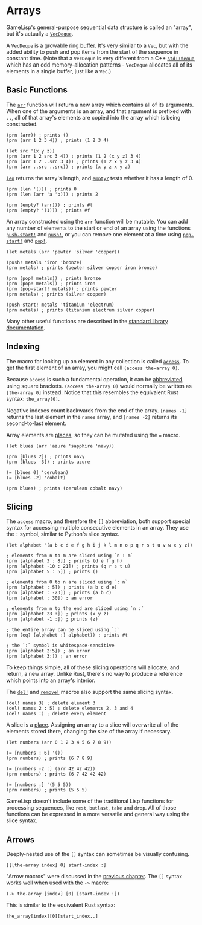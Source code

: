 # Arrays

GameLisp's general-purpose sequential data structure is called an "array", but it's actually
a [`VecDeque`].

A `VecDeque` is a growable [ring buffer]. It's very similar to a `Vec`, but with the added ability 
to push and pop items from the start of the sequence in constant time. (Note that a `VecDeque`
is very different from  a C++ [`std::deque`](https://en.cppreference.com/w/cpp/container/deque), 
which has an odd memory-allocation patterns - `VecDeque` allocates all of its elements
in a single buffer, just like a `Vec`.)

[`VecDeque`]: https://doc.rust-lang.org/std/collections/struct.VecDeque.html
[ring buffer]: https://en.wikipedia.org/wiki/Circular_buffer


## Basic Functions

The [`arr`](../std/arr) function will return a new array which contains all of its arguments. 
When one of the arguments is an array, and that argument is prefixed with `..`, all of that 
array's elements are copied into the array which is being constructed. 

	(prn (arr)) ; prints ()
	(prn (arr 1 2 3 4)) ; prints (1 2 3 4)

	(let src '(x y z))
	(prn (arr 1 2 src 3 4)) ; prints (1 2 (x y z) 3 4)
	(prn (arr 1 2 ..src 3 4)) ; prints (1 2 x y z 3 4)
	(prn (arr ..src ..src)) ; prints (x y z x y z)

[`len`](../std/len) returns the array's length, and [`empty?`](../std/empty-p) tests whether it 
has a length of 0.
	
	(prn (len '())) ; prints 0
	(prn (len (arr 'a 'b))) ; prints 2

	(prn (empty? (arr))) ; prints #t
	(prn (empty? '(1))) ; prints #f

An array constructed using the `arr` function will be mutable. You can add any number of elements
to the start or end of an array using the functions [`push-start!`](../std/push-start-mut) and 
[`push!`](../std/push-mut), or you can remove one element at a time using 
[`pop-start!`](../std/pop-start-mut) and [`pop!`](../std/pop-mut).

	(let metals (arr 'pewter 'silver 'copper))

	(push! metals 'iron 'bronze)
	(prn metals) ; prints (pewter silver copper iron bronze)

	(prn (pop! metals)) ; prints bronze
	(prn (pop! metals)) ; prints iron
	(prn (pop-start! metals)) ; prints pewter
	(prn metals) ; prints (silver copper)

	(push-start! metals 'titanium 'electrum)
	(prn metals) ; prints (titanium electrum silver copper)

Many other useful functions are described in the [standard library 
documentation](../std/collections).


## Indexing

The macro for looking up an element in any collection is called [`access`](../std/access). 
To get the first element of an array, you might call `(access the-array 0)`.

Because `access` is such a fundamental operation, it can be
[abbreviated](syntax-and-types.md#abbreviations) using square brackets. `(access the-array 0)`
would normally be written as `[the-array 0]` instead. Notice that this resembles the equivalent
Rust syntax: `the_array[0]`.

Negative indexes count backwards from the end of the array. `[names -1]` returns the last element
in the `names` array, and `[names -2]` returns its second-to-last element.

Array elements are [places](built-in-macros.md#assignment), so they can be mutated using the
`=` macro.
	
	(let blues (arr 'azure 'sapphire 'navy))

	(prn [blues 2]) ; prints navy
	(prn [blues -3]) ; prints azure

	(= [blues 0] 'cerulean)
	(= [blues -2] 'cobalt)

	(prn blues) ; prints (cerulean cobalt navy)


## Slicing

The `access` macro, and therefore the `[]` abbreviation, both support special syntax for accessing
multiple consecutive elements in an array. They use the `:` symbol, similar to Python's slice 
syntax.
	
	(let alphabet '(a b c d e f g h i j k l m n o p q r s t u v w x y z))

	; elements from n to m are sliced using `n : m`
	(prn [alphabet 3 : 8]) ; prints (d e f g h)
	(prn [alphabet -10 : 21]) ; prints (q r s t u)
	(prn [alphabet 5 : 5]) ; prints ()

	; elements from 0 to n are sliced using `: n`
	(prn [alphabet : 5]) ; prints (a b c d e)
	(prn [alphabet : -23]) ; prints (a b c)
	(prn [alphabet : 30]) ; an error

	; elements from n to the end are sliced using `n :`
	(prn [alphabet 23 :]) ; prints (x y z)
	(prn [alphabet -1 :]) ; prints (z)

	; the entire array can be sliced using `:`
	(prn (eq? [alphabet :] alphabet)) ; prints #t

	; the `:` symbol is whitespace-sensitive
	(prn [alphabet 2:5]) ; an error
	(prn [alphabet 3:]) ; an error

To keep things simple, all of these slicing operations will allocate, and return, a new array. 
Unlike Rust, there's no way to produce a reference which points into an array's interior.

The [`del!`](../std/del-mut) and [`remove!`](../std/remove-mut) macros also support the same 
slicing syntax.
	
	(del! names 3) ; delete element 3
	(del! names 2 : 5) ; delete elements 2, 3 and 4
	(del! names :) ; delete every element

A slice is a [place](built-in-macros.md#assignment). Assigning an array to a slice will overwrite
all of the elements stored there, changing the size of the array if necessary.
	
	(let numbers (arr 0 1 2 3 4 5 6 7 8 9))

	(= [numbers : 6] '())
	(prn numbers) ; prints (6 7 8 9)

	(= [numbers -2 :] (arr 42 42 42))
	(prn numbers) ; prints (6 7 42 42 42)

	(= [numbers :] '(5 5 5))
	(prn numbers) ; prints (5 5 5)

GameLisp doesn't include some of the traditional Lisp functions for processing sequences, like 
`rest`, `butlast`, `take` and `drop`. All of those functions can be expressed in a more versatile 
and general way using the slice syntax.


## Arrows

Deeply-nested use of the `[]` syntax can sometimes be visually confusing.

	[[[the-array index] 0] start-index :]

"Arrow macros" were discussed in the [previous chapter](built-in-macros.md#arrows). The `[]`
syntax works well when used with the `->` macro:
	
	(-> the-array [index] [0] [start-index :])

This is similar to the equivalent Rust syntax:

	the_array[index][0][start_index..]
